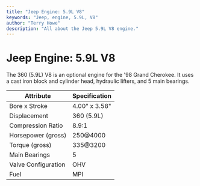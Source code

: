 ```yaml
---
title: "Jeep Engine: 5.9L V8"
keywords: "Jeep, engine, 5.9L, V8"
author: "Terry Howe"
description: "All about the Jeep 5.9L V8 engine."
---
```

# Jeep Engine: 5.9L V8

The 360 (5.9L) V8 is an optional engine for the '98 Grand Cherokee. It uses a cast iron block and cylinder head, hydraulic lifters, and 5 main bearings.

| Attribute | Specification |
|---------|---|
| Bore x Stroke | 4.00" x 3.58" |
| Displacement | 360 (5.9L) |
| Compression Ratio | 8.9:1 |
| Horsepower (gross) | 250@4000 |
| Torque (gross) | 335@3200 |
| Main Bearings | 5 |
| Valve Configuration | OHV |
| Fuel | MPI |
